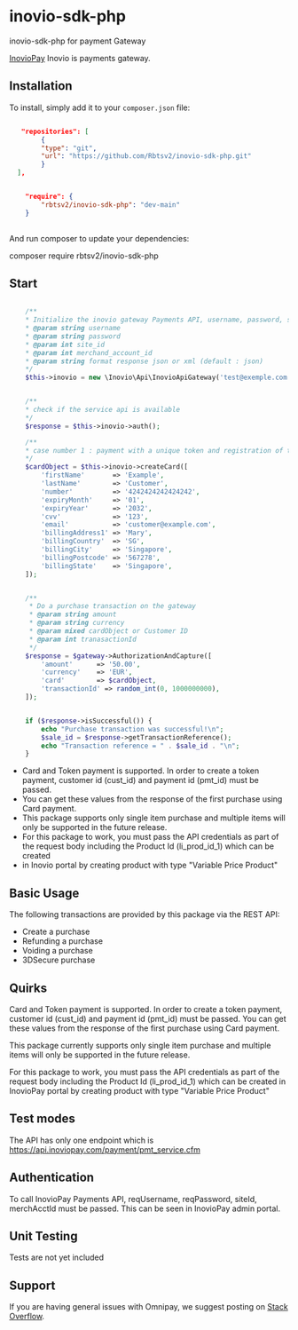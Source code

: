 
# inovio-sdk-php
inovio-sdk-php for payment Gateway

[InovioPay](https://www.inoviopay.com/) Inovio is payments gateway.

## Installation

To install, simply add it to your `composer.json` file:

```json

   "repositories": [
        {
        "type": "git",
        "url": "https://github.com/Rbtsv2/inovio-sdk-php.git"
        }
  ],

```

```json

    "require": {
        "rbtsv2/inovio-sdk-php": "dev-main"
    }
    
```

And run composer to update your dependencies:

composer require rbtsv2/inovio-sdk-php

## Start

```php

    /**
    * Initialize the inovio gateway Payments API, username, password, site_Id, merchand_account_id must be passed.
    * @param string username
    * @param string password
    * @param int site_id
    * @param int merchand_account_id
    * @param string format response json or xml (default : json) 
    */
    $this->inovio = new \Inovio\Api\InovioApiGateway('test@exemple.com', 'password', 1, 10, 'json');


    /**
    * check if the service api is available
    */   
    $response = $this->inovio->auth();

    /**
    * case number 1 : payment with a unique token and registration of the customer id in the response for future reccurring
    */
    $cardObject = $this->inovio->createCard([
        'firstName'       => 'Example',
        'lastName'        => 'Customer',
        'number'          => '4242424242424242',
        'expiryMonth'     => '01',
        'expiryYear'      => '2032',
        'cvv'             => '123',
        'email'           => 'customer@example.com',
        'billingAddress1' => 'Mary',
        'billingCountry'  => 'SG',
        'billingCity'     => 'Singapore',
        'billingPostcode' => '567278',
        'billingState'    => 'Singapore',
    ]);


    /**
     * Do a purchase transaction on the gateway
     * @param string amount
     * @param string currency
     * @param mixed cardObject or Customer ID
     * @param int tranasactionId
     */
    $response = $gateway->AuthorizationAndCapture([
        'amount'      => '50.00',
        'currency'    => 'EUR',
        'card'        => $cardObject,
        'transactionId' => random_int(0, 1000000000),
    ]);


    if ($response->isSuccessful()) {
        echo "Purchase transaction was successful!\n";
        $sale_id = $response->getTransactionReference();
        echo "Transaction reference = " . $sale_id . "\n";
    }

```
 * Card and Token payment is supported. In order to create a token payment, customer id (cust_id) and payment id (pmt_id) must be passed.
 * You can get these values from the response of the first purchase using Card payment.
 * This package supports only single item purchase and multiple items will only be supported in the future release.
 * For this package to work, you must pass the API credentials as part of the request body including the Product Id (li_prod_id_1) which can be created
 * in Inovio portal by creating product with type "Variable Price Product"
 

## Basic Usage

The following transactions are provided by this package via the REST API:

* Create a purchase
* Refunding a purchase
* Voiding a purchase
* 3DSecure purchase


## Quirks

Card and Token payment is supported. 
In order to create a token payment, customer id (cust_id) and payment id (pmt_id) must be passed.
You can get these values from the response of the first purchase using Card payment.

This package currently supports only single item purchase and multiple items will only be supported in the future release.

For this package to work, you must pass the API credentials as part of the request body including the Product Id (li_prod_id_1) which can be created
in InovioPay portal by creating product with type "Variable Price Product"

## Test modes

The API has only one endpoint which is https://api.inoviopay.com/payment/pmt_service.cfm

## Authentication

To call InovioPay Payments API, reqUsername, reqPassword, siteId, merchAcctId must be passed.
This can be seen in InovioPay admin portal.

## Unit Testing

Tests are not yet included

## Support

If you are having general issues with Omnipay, we suggest posting on
[Stack Overflow](http://stackoverflow.com/).



